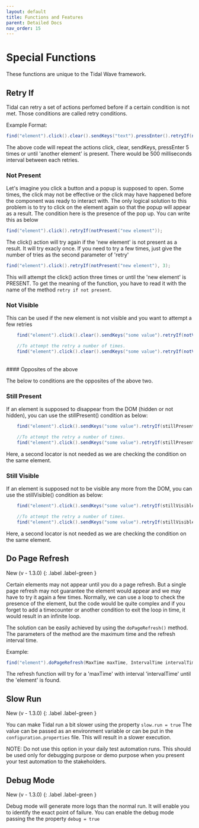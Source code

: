 ```yaml
---
layout: default
title: Functions and Features
parent: Detailed Docs
nav_order: 15
---
```


# Special Functions

These functions are unique to the Tidal Wave framework. 

## Retry If

Tidal can retry a set of actions perfomed before if a certain condition is not met. Those conditions are called retry conditions.

Example Format:

```java
find("element").click().clear().sendKeys("text").pressEnter().retryIf(notPresent("another element"), 5); 
```

The above code will repeat the actions click, clear, sendKeys, pressEnter 5 times or until 'another element' is present. There would be 500 milliseconds interval between each retries. 



### Not Present

Let's imagine you click a button and a popup is supposed to open. Some times, the click may not be effective or the click may have
happened before the component was ready to interact with. The only logical solution to this problem is to try to click on the element again
so that the popup will appear as a result. The condition here is the presence of the pop up. You can write this as below 

```java
find("element").click().retryIf(notPresent("new element"));
```

The click() action will try again if the 'new element' is not present as a result. It will try exacly once. If you need to try a few times, just 
give the number of tries as the second parameter of 'retry'

```java
find("element").click().retryIf(notPresent("new element"), 3);
```

This will attempt the click() action three times or until the 'new element' is PRESENT. To get the meaning of the function, you have to read it with
the name of the method `retry if not present`.

### Not Visible

This can be used if the new element is not visible and you want to attempt a few retries

```java
    find("element").click().clear().sendKeys("some value").retryIf(notVisible("new element"));

    //To attempt the retry a number of times.
    find("element").click().clear().sendKeys("some value").retryIf(notVisible("new element"), 4);
```
<br>
#### Opposites of the above

The below to conditions are the opposites of the above two. 

### Still Present
If an element is supposed to disappear from the DOM (hidden or not hidden), you can use the stillPresent() condition as below:

```java
    find("element").click().sendKeys("some value").retryIf(stillPresent);

    //To attempt the retry a number of times.
    find("element").click().sendKeys("some value").retryIf(stillPresent, 4);
```

Here, a second locator is not needed as we are checking the condition on the same element.

### Still Visible
If an element is supposed not to be visible any more from the DOM, you can use the stillVisible() condition as below:

```java
    find("element").click().sendKeys("some value").retryIf(stillVisible);

    //To attempt the retry a number of times.
    find("element").click().sendKeys("some value").retryIf(stillVisible, 4);
```

Here, a second locator is not needed as we are checking the condition on the same element.


## Do Page Refresh
New (v - 1.3.0)
{: .label .label-green }

Certain elements may not appear until you do a page refresh. But a single page refresh may not 
guarantee the element would appear and we may have to try it again a few times. 
Normally, we can use a loop to check the presence of the element, but the code would be quite complex
and if you forget to add a timecounter or another condition to exit the loop in time, it would result in an infinite loop. 

The solution can be easily achieved by using the `doPageRefresh()` method.
The parameters of the method are the maximum time and the refresh interval time.

Example:

```java
find("element").doPageRefresh(MaxTime maxTime, IntervalTime intervalTime).click();
```

The refresh function will try for a 'maxTime' with interval 'intervalTime' until the 'element' is found. 


## Slow Run

New (v - 1.3.0)
{: .label .label-green }

You can make Tidal run a bit slower using the property `slow.run = true`
The value can be passed as an environment variable or can be put in the `configuration.properties` file.
This will result in a slower execution. 

NOTE: Do not use this option in your daily test automation runs. This should be used only for debugging purpose or demo purpose 
when you present your test automation to the stakeholders.

## Debug Mode
New (v - 1.3.0)
{: .label .label-green }

Debug mode will generate more logs than the normal run. It will enable you to identify the exact point of failure. 
You can enable the debug mode passing the the property `debug = true` 








